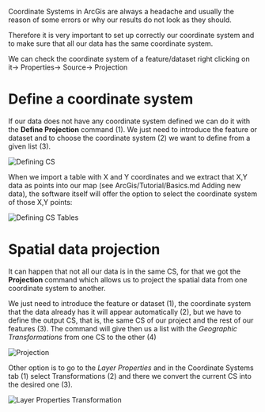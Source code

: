 Coordinate Systems in ArcGis are always a headache and usually the reason of some errors or why our results do not look as they should.

Therefore it is very important to set up correctly our coordinate system and to make sure that all our data has the same coordinate system.

We can check the coordinate system of a feature/dataset right clicking on it-> Properties-> Source-> Projection

# Define a coordinate system

If our data does not have any coordinate system defined we can do it with the <b>Define Projection</b> command (1). We just need to introduce the feature or dataset and to choose the coordinate system (2) we want to define from a given list (3).

![Defining CS](https://raw.githubusercontent.com/biometry/ArcGis/master/Images/Coordinate%20Systems/Defining%20CS.JPG)

When we import a table with X and Y coordinates and we extract that X,Y data as points into our map (see ArcGis/Tutorial/Basics.md Adding new data), the software itself will offer the option to select the coordinate system of those X,Y points:

![Defining CS Tables](https://raw.githubusercontent.com/biometry/ArcGis/master/Images/Coordinate%20Systems/Defining%20CS%20Tables.JPG)

# Spatial data projection

It can happen that not all our data is in the same CS, for that we got the <b>Projection</b> command which allows us to project the spatial data from one coordinate system to another.

We just need to introduce the feature or dataset (1), the coordinate system that the data already has it will appear automatically (2), but we have to define the output CS, that is, the same CS of our project and the rest of our features (3). The command will give then us a list with the <i>Geographic Transformations</i> from one CS to the other (4)

![Projection](https://raw.githubusercontent.com/biometry/ArcGis/master/Images/Coordinate%20Systems/Project.JPG)

Other option is to go to the <i>Layer Properties</i> and in the Coordinate Systems tab (1) select Transformations (2) and there we convert the current CS into the desired one (3).

![Layer Properties Transformation](https://raw.githubusercontent.com/biometry/ArcGis/master/Images/Coordinate%20Systems/Data%20Frame%20Transformation.JPG)
